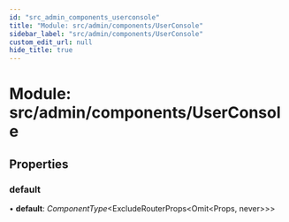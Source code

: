 ```yaml
---
id: "src_admin_components_userconsole"
title: "Module: src/admin/components/UserConsole"
sidebar_label: "src/admin/components/UserConsole"
custom_edit_url: null
hide_title: true
---
```


# Module: src/admin/components/UserConsole

## Properties

### default

• **default**: *ComponentType*<ExcludeRouterProps<Omit<Props, never\>\>\>
